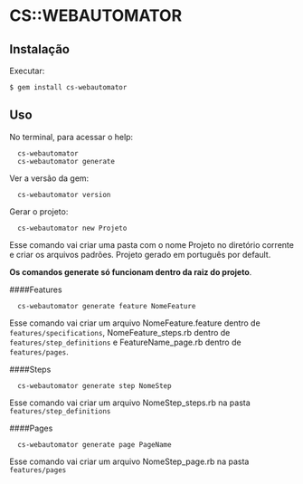 # CS::WEBAUTOMATOR

## Instalação

Executar:

    $ gem install cs-webautomator

## Uso

No terminal, para acessar o help:

```
  cs-webautomator
  cs-webautomator generate
```

Ver a versão da gem:

```
  cs-webautomator version
```

Gerar o projeto:

```
  cs-webautomator new Projeto
```

Esse comando vai criar uma pasta com o nome Projeto no diretório corrente e criar os arquivos padrões. Projeto gerado em português por default.

**Os comandos generate só funcionam dentro da raiz do projeto**.

####Features

```
  cs-webautomator generate feature NomeFeature
```

Esse comando vai criar um arquivo NomeFeature.feature dentro de `features/specifications`, NomeFeature_steps.rb dentro de `features/step_definitions` e FeatureName_page.rb dentro de `features/pages`.

####Steps

```
  cs-webautomator generate step NomeStep
```
Esse comando vai criar um arquivo NomeStep_steps.rb na pasta `features/step_definitions`


####Pages

```
  cs-webautomator generate page PageName
```

Esse comando vai criar um arquivo NomeStep_page.rb na pasta `features/pages`
